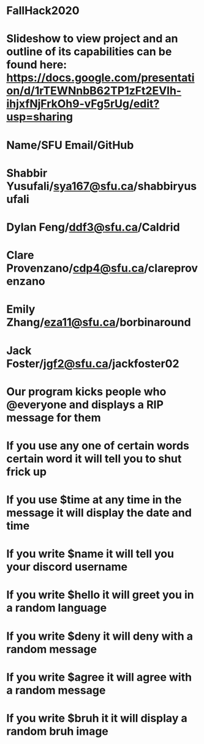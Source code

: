 # FallHack2020

# Slideshow to view project and an outline of its capabilities can be found here: https://docs.google.com/presentation/d/1rTEWNnbB62TP1zFt2EVlh-ihjxfNjFrkOh9-vFg5rUg/edit?usp=sharing

# Name/SFU Email/GitHub
# Shabbir Yusufali/sya167@sfu.ca/shabbiryusufali
# Dylan Feng/ddf3@sfu.ca/Caldrid
# Clare Provenzano/cdp4@sfu.ca/clareprovenzano
# Emily Zhang/eza11@sfu.ca/borbinaround
# Jack Foster/jgf2@sfu.ca/jackfoster02

# Our program kicks people who @everyone and displays a RIP message for them
# If you use any one of certain words certain word it will tell you to shut frick up
# If you use $time at any time in the message it will display the date and time
# If you write $name it will tell you your discord username
# If you write $hello it will greet you in a random language
# If you write $deny it will deny with a random message
# If you write $agree it will agree with a random message
# If you write $bruh it it will display a random bruh image
